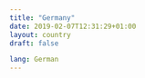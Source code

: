 ```yaml
---
title: "Germany"
date: 2019-02-07T12:31:29+01:00
layout: country
draft: false

lang: German
---
```


